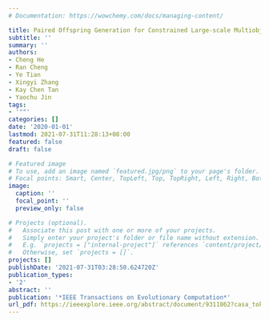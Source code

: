 ```yaml
---
# Documentation: https://wowchemy.com/docs/managing-content/

title: Paired Offspring Generation for Constrained Large-scale Multiobjective Optimization
subtitle: ''
summary: ''
authors:
- Cheng He
- Ran Cheng
- Ye Tian
- Xingyi Zhang
- Kay Chen Tan
- Yaochu Jin
tags:
- '""'
categories: []
date: '2020-01-01'
lastmod: 2021-07-31T11:28:13+08:00
featured: false
draft: false

# Featured image
# To use, add an image named `featured.jpg/png` to your page's folder.
# Focal points: Smart, Center, TopLeft, Top, TopRight, Left, Right, BottomLeft, Bottom, BottomRight.
image:
  caption: ''
  focal_point: ''
  preview_only: false

# Projects (optional).
#   Associate this post with one or more of your projects.
#   Simply enter your project's folder or file name without extension.
#   E.g. `projects = ["internal-project"]` references `content/project/deep-learning/index.md`.
#   Otherwise, set `projects = []`.
projects: []
publishDate: '2021-07-31T03:28:50.624720Z'
publication_types:
- '2'
abstract: ''
publication: '*IEEE Transactions on Evolutionary Computation*'
url_pdf: https://ieeexplore.ieee.org/abstract/document/9311862?casa_token=10LqnSFskdAAAAAA:S9th9z7y-WIW6BgGwLUNpQkUX9lM7tJqwHTcwx8T5nY0ArOCUhmVJxl5UuhMEHHOyozWGXQ3ejPU
---
```

